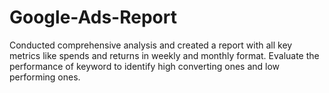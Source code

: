 # Google-Ads-Report
Conducted comprehensive analysis and created a report with all key metrics like spends and returns in weekly and monthly format. Evaluate the performance of keyword to identify high converting ones and low performing ones.
